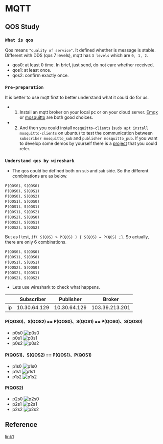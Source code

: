 # MQTT

## QOS Study

### `What is qos`
Qos means `"quality of service"`. It defined whether is message is stable. Different with DDS (qos 7 levels), mqtt has `3 levels` which are `0, 1, 2`.
* qos0: at least 0 time. In brief, just send, do not care whether received.
* qos1: at least once.
* qos2: confirm exactly once.

### `Pre-preparation`
It is better to use mqtt first to better understand what it could do for us.

* 1. Install an mqtt broker on your local pc or on your cloud server. [Emqx](https://github.com/emqx/emqx) or [mosquitto](https://github.com/eclipse/mosquitto) are both good choices.

* 2. And then you could install `mosquitto-clients` (`sudo apt install mosquitto-clients` on ubuntu) to test the communication between `subscriber mosquitto_sub` and `publisher mosquitto_pub`. If you want to develop some demos by yourself there is a [project](https://github.com/FengD/public_libs/tree/master/communication/mqtt) that you could refer.

### `Understand qos by wireshark`
* The qos could be defined both on `sub` and `pub` side. So the different combinations are as below.
```
P(QOS0)、S(QOS0)
P(QOS0)、S(QOS1)
P(QOS0)、S(QOS2)
P(QOS1)、S(QOS0)
P(QOS1)、S(QOS1)
P(QOS1)、S(QOS2)
P(QOS2)、S(QOS0)
P(QOS2)、S(QOS1)
P(QOS2)、S(QOS2)
```
But as I test, `if( S(QOS) > P(QOS) ) { S(QOS) = P(QOS) ;}`. So actually, there are only 6 combinations.
```
P(QOS0)、S(QOS0)
P(QOS1)、S(QOS0)
P(QOS1)、S(QOS1)
P(QOS2)、S(QOS0)
P(QOS2)、S(QOS1)
P(QOS2)、S(QOS2)
```

* Lets use wireshark to check what happens.

||Subscriber| Publisher|Broker|
|----|----|----|----|
|ip|10.30.64.129|10.30.64.129|103.39.213.201|


#### P(QOS0)、S(QOS2) == P(QOS0)、S(QOS1) == P(QOS0)、S(QOS0)
* p0s0
![p0s0](Picture1.png)
* p0s1
![p0s1](Picture2.png)
* p0s2
![p0s2](Picture3.png)

#### P(QOS1)、S(QOS2) == P(QOS1)、P(QOS1)
* p1s0
![p1s0](Picture4.png)
* p1s1
![p1s1](Picture5.png)
* p1s2
![p1s2](Picture6.png)

#### P(QOS2)
* p2s0
![p2s0](Picture7.png)
* p2s1
![p2s1](Picture8.png)
* p2s2
![p2s2](Picture9.png)

## Reference
[link1](https://blog.csdn.net/qq1623803207/article/details/89518318)

